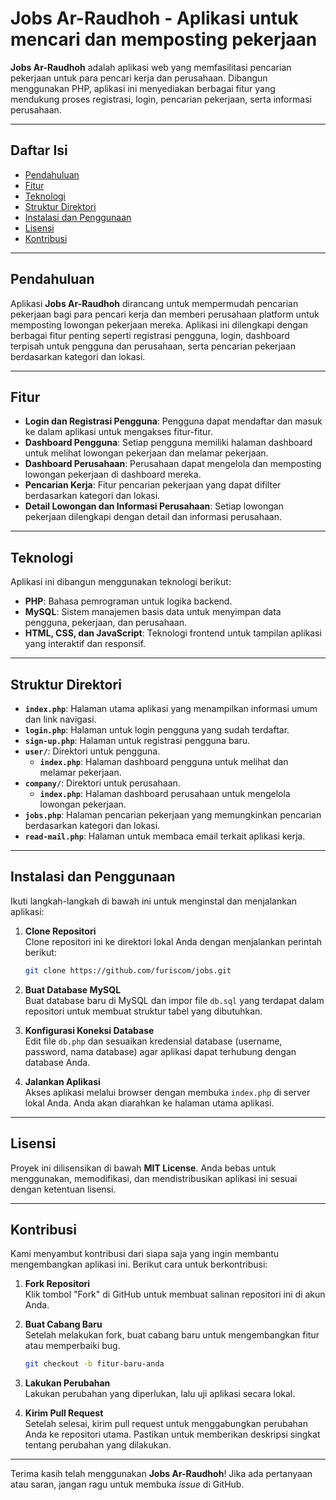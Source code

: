 
# Jobs Ar-Raudhoh - Aplikasi untuk mencari dan memposting pekerjaan

**Jobs Ar-Raudhoh** adalah aplikasi web yang memfasilitasi pencarian pekerjaan untuk para pencari kerja dan perusahaan. Dibangun menggunakan PHP, aplikasi ini menyediakan berbagai fitur yang mendukung proses registrasi, login, pencarian pekerjaan, serta informasi perusahaan.

---

## Daftar Isi

- [Pendahuluan](#pendahuluan)
- [Fitur](#fitur)
- [Teknologi](#teknologi)
- [Struktur Direktori](#struktur-direktori)
- [Instalasi dan Penggunaan](#instalasi-dan-penggunaan)
- [Lisensi](#lisensi)
- [Kontribusi](#kontribusi)

---

## Pendahuluan

Aplikasi **Jobs Ar-Raudhoh** dirancang untuk mempermudah pencarian pekerjaan bagi para pencari kerja dan memberi perusahaan platform untuk memposting lowongan pekerjaan mereka. Aplikasi ini dilengkapi dengan berbagai fitur penting seperti registrasi pengguna, login, dashboard terpisah untuk pengguna dan perusahaan, serta pencarian pekerjaan berdasarkan kategori dan lokasi.

---

## Fitur

- **Login dan Registrasi Pengguna**: Pengguna dapat mendaftar dan masuk ke dalam aplikasi untuk mengakses fitur-fitur.
- **Dashboard Pengguna**: Setiap pengguna memiliki halaman dashboard untuk melihat lowongan pekerjaan dan melamar pekerjaan.
- **Dashboard Perusahaan**: Perusahaan dapat mengelola dan memposting lowongan pekerjaan di dashboard mereka.
- **Pencarian Kerja**: Fitur pencarian pekerjaan yang dapat difilter berdasarkan kategori dan lokasi.
- **Detail Lowongan dan Informasi Perusahaan**: Setiap lowongan pekerjaan dilengkapi dengan detail dan informasi perusahaan.

---

## Teknologi

Aplikasi ini dibangun menggunakan teknologi berikut:

- **PHP**: Bahasa pemrograman untuk logika backend.
- **MySQL**: Sistem manajemen basis data untuk menyimpan data pengguna, pekerjaan, dan perusahaan.
- **HTML, CSS, dan JavaScript**: Teknologi frontend untuk tampilan aplikasi yang interaktif dan responsif.

---

## Struktur Direktori

- **`index.php`**: Halaman utama aplikasi yang menampilkan informasi umum dan link navigasi.
- **`login.php`**: Halaman untuk login pengguna yang sudah terdaftar.
- **`sign-up.php`**: Halaman untuk registrasi pengguna baru.
- **`user/`**: Direktori untuk pengguna.
  - **`index.php`**: Halaman dashboard pengguna untuk melihat dan melamar pekerjaan.
- **`company/`**: Direktori untuk perusahaan.
  - **`index.php`**: Halaman dashboard perusahaan untuk mengelola lowongan pekerjaan.
- **`jobs.php`**: Halaman pencarian pekerjaan yang memungkinkan pencarian berdasarkan kategori dan lokasi.
- **`read-mail.php`**: Halaman untuk membaca email terkait aplikasi kerja.

---

## Instalasi dan Penggunaan

Ikuti langkah-langkah di bawah ini untuk menginstal dan menjalankan aplikasi:

1. **Clone Repositori**  
   Clone repositori ini ke direktori lokal Anda dengan menjalankan perintah berikut:
   ```bash
   git clone https://github.com/furiscom/jobs.git
   ```

2. **Buat Database MySQL**  
   Buat database baru di MySQL dan impor file `db.sql` yang terdapat dalam repositori untuk membuat struktur tabel yang dibutuhkan.

3. **Konfigurasi Koneksi Database**  
   Edit file `db.php` dan sesuaikan kredensial database (username, password, nama database) agar aplikasi dapat terhubung dengan database Anda.

4. **Jalankan Aplikasi**  
   Akses aplikasi melalui browser dengan membuka `index.php` di server lokal Anda. Anda akan diarahkan ke halaman utama aplikasi.

---

## Lisensi

Proyek ini dilisensikan di bawah **MIT License**. Anda bebas untuk menggunakan, memodifikasi, dan mendistribusikan aplikasi ini sesuai dengan ketentuan lisensi.

---

## Kontribusi

Kami menyambut kontribusi dari siapa saja yang ingin membantu mengembangkan aplikasi ini. Berikut cara untuk berkontribusi:

1. **Fork Repositori**  
   Klik tombol "Fork" di GitHub untuk membuat salinan repositori ini di akun Anda.

2. **Buat Cabang Baru**  
   Setelah melakukan fork, buat cabang baru untuk mengembangkan fitur atau memperbaiki bug.
   ```bash
   git checkout -b fitur-baru-anda
   ```

3. **Lakukan Perubahan**  
   Lakukan perubahan yang diperlukan, lalu uji aplikasi secara lokal.

4. **Kirim Pull Request**  
   Setelah selesai, kirim pull request untuk menggabungkan perubahan Anda ke repositori utama. Pastikan untuk memberikan deskripsi singkat tentang perubahan yang dilakukan.

---

Terima kasih telah menggunakan **Jobs Ar-Raudhoh**! Jika ada pertanyaan atau saran, jangan ragu untuk membuka *issue* di GitHub.

